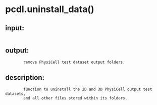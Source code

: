 # pcdl.uninstall_data()


## input:
```

```

## output:
```
        remove PhysiCell test dataset output folders.

```

## description:
```
        function to uninstall the 2D and 3D PhysiCell output test datasets,
        and all other files stored within its folders.
    
```